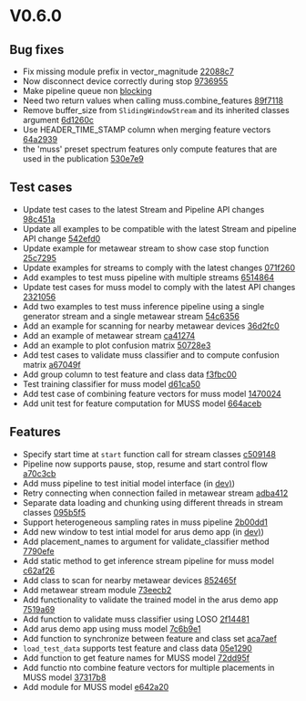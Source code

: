 # V0.6.0
## Bug fixes
* Fix missing module prefix in vector_magnitude [22088c7](https://github.com/qutang/arus/commit/22088c7)
* Now disconnect device correctly during stop [9736955](https://github.com/qutang/arus/commit/9736955)
* Make pipeline queue non [blocking](https://github.com/qutang/arus/commit/blocking)
* Need two return values when calling muss.combine_features [89f7118](https://github.com/qutang/arus/commit/89f7118)
* Remove buffer_size from `SlidingWindowStream` and its inherited classes argument [6d1260c](https://github.com/qutang/arus/commit/6d1260c)
* Use HEADER_TIME_STAMP column when merging feature vectors [64a2939](https://github.com/qutang/arus/commit/64a2939)
* the 'muss' preset spectrum features only compute features that are used in the publication [530e7e9](https://github.com/qutang/arus/commit/530e7e9)
## Test cases
* Update test cases to the latest Stream and Pipeline API changes [98c451a](https://github.com/qutang/arus/commit/98c451a)
* Update all examples to be compatible with the latest Stream and pipeline API change [542efd0](https://github.com/qutang/arus/commit/542efd0)
* Update example for metawear stream to show case stop function [25c7295](https://github.com/qutang/arus/commit/25c7295)
* Update examples for streams to comply with the latest changes [071f260](https://github.com/qutang/arus/commit/071f260)
* Add examples to test muss pipeline with multiple streams [6514864](https://github.com/qutang/arus/commit/6514864)
* Update test cases for muss model to comply with the latest API changes [2321056](https://github.com/qutang/arus/commit/2321056)
* Add two examples to test muss inference pipeline using a single generator stream and a single metawear stream [54c6356](https://github.com/qutang/arus/commit/54c6356)
* Add an example for scanning for nearby metawear devices [36d2fc0](https://github.com/qutang/arus/commit/36d2fc0)
* Add an example of metawear stream [ca41274](https://github.com/qutang/arus/commit/ca41274)
* Add an example to plot confusion matrix [50728e3](https://github.com/qutang/arus/commit/50728e3)
* Add test cases to validate muss classifier and to compute confusion matrix [a67049f](https://github.com/qutang/arus/commit/a67049f)
* Add group column to test feature and class data [f3fbc00](https://github.com/qutang/arus/commit/f3fbc00)
* Test training classifier for muss model [d61ca50](https://github.com/qutang/arus/commit/d61ca50)
* Add test case of combining feature vectors for muss model [1470024](https://github.com/qutang/arus/commit/1470024)
* Add unit test for feature computation for MUSS model [664aceb](https://github.com/qutang/arus/commit/664aceb)
## Features
* Specify start time at `start` function call for stream classes [c509148](https://github.com/qutang/arus/commit/c509148)
* Pipeline now supports pause, stop, resume and start control flow [a70c3cb](https://github.com/qutang/arus/commit/a70c3cb)
* Add muss pipeline to test initial model interface (in [dev)](https://github.com/qutang/arus/commit/dev))
* Retry connecting when connection failed in metawear stream [adba412](https://github.com/qutang/arus/commit/adba412)
* Separate data loading and chunking using different threads in stream classes [095b5f5](https://github.com/qutang/arus/commit/095b5f5)
* Support heterogeneous sampling rates in muss pipeline [2b00dd1](https://github.com/qutang/arus/commit/2b00dd1)
* Add new window to test intial model for arus demo app (in [dev)](https://github.com/qutang/arus/commit/dev))
* Add placement_names to argument for validate_classifier method [7790efe](https://github.com/qutang/arus/commit/7790efe)
* Add static method to get inference stream pipeline for muss model [c62af26](https://github.com/qutang/arus/commit/c62af26)
* Add class to scan for nearby metawear devices [852465f](https://github.com/qutang/arus/commit/852465f)
* Add metawear stream module [73eecb2](https://github.com/qutang/arus/commit/73eecb2)
* Add functionality to validate the trained model in the arus demo app [7519a69](https://github.com/qutang/arus/commit/7519a69)
* Add function to validate muss classifier using LOSO [2f14481](https://github.com/qutang/arus/commit/2f14481)
* Add arus demo app using muss model [7c6b9e1](https://github.com/qutang/arus/commit/7c6b9e1)
* Add function to synchronize between feature and class set [aca7aef](https://github.com/qutang/arus/commit/aca7aef)
* `load_test_data` supports test feature and class data [05e1290](https://github.com/qutang/arus/commit/05e1290)
* Add function to get feature names for MUSS model [72dd95f](https://github.com/qutang/arus/commit/72dd95f)
* Add functio nto combine feature vectors for multiple placements in MUSS model [37317b8](https://github.com/qutang/arus/commit/37317b8)
* Add module for MUSS model [e642a20](https://github.com/qutang/arus/commit/e642a20)
